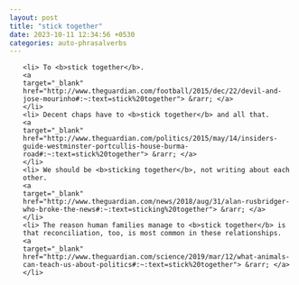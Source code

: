 ```yaml
---
layout: post
title: "stick together"
date: 2023-10-11 12:34:56 +0530
categories: auto-phrasalverbs
---
```

<ol>

    <li> To <b>stick together</b>.
    <a 
    target="_blank" 
    href="http://www.theguardian.com/football/2015/dec/22/devil-and-jose-mourinho#:~:text=stick%20together"> &rarr; </a>
    </li>
    <li> Decent chaps have to <b>stick together</b> and all that.
    <a 
    target="_blank" 
    href="http://www.theguardian.com/politics/2015/may/14/insiders-guide-westminster-portcullis-house-burma-road#:~:text=stick%20together"> &rarr; </a>
    </li>
    <li> We should be <b>sticking together</b>, not writing about each other.
    <a 
    target="_blank" 
    href="http://www.theguardian.com/news/2018/aug/31/alan-rusbridger-who-broke-the-news#:~:text=sticking%20together"> &rarr; </a>
    </li>
    <li> The reason human families manage to <b>stick together</b> is that reconciliation, too, is most common in these relationships.
    <a 
    target="_blank" 
    href="http://www.theguardian.com/science/2019/mar/12/what-animals-can-teach-us-about-politics#:~:text=stick%20together"> &rarr; </a>
    </li>